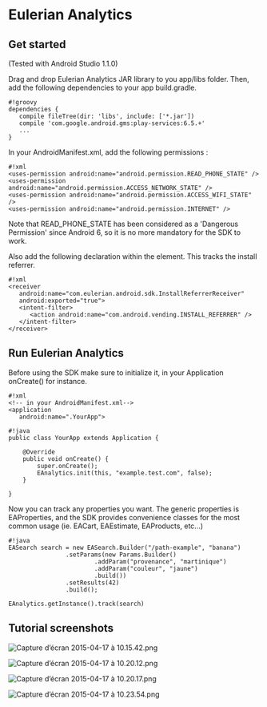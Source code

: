 # Eulerian Analytics #

## Get started
(Tested with Android Studio 1.1.0)

Drag and drop Eulerian Analytics JAR library to you app/libs folder. Then, add the following dependencies to your app build.gradle.

```
#!groovy
dependencies {
   compile fileTree(dir: 'libs', include: ['*.jar'])
   compile 'com.google.android.gms:play-services:6.5.+'
   ...
}
```

In your AndroidManifest.xml, add the following permissions :

```
#!xml
<uses-permission android:name="android.permission.READ_PHONE_STATE" />
<uses-permission android:name="android.permission.ACCESS_NETWORK_STATE" />
<uses-permission android:name="android.permission.ACCESS_WIFI_STATE" />
<uses-permission android:name="android.permission.INTERNET" />
```

Note that READ_PHONE_STATE has been considered as a 'Dangerous Permission' since Android 6, so it is no more mandatory for the SDK to work.

Also add the following declaration within the <application> element. This tracks the install referrer.

```
#!xml
<receiver
   android:name="com.eulerian.android.sdk.InstallReferrerReceiver"
   android:exported="true">
   <intent-filter>
      <action android:name="com.android.vending.INSTALL_REFERRER" />
   </intent-filter>
</receiver>
```

## Run Eulerian Analytics

Before using the SDK make sure to initialize it, in your Application onCreate() for instance.

```
#!xml
<!-- in your AndroidManifest.xml-->
<application
   android:name=".YourApp">
```

```
#!java
public class YourApp extends Application {

    @Override
    public void onCreate() {
        super.onCreate();
        EAnalytics.init(this, "example.test.com", false);
    }

}
```
Now you can track any properties you want. The generic properties is EAProperties, and the SDK provides convenience classes for the most common usage (ie. EACart, EAEstimate, EAProducts, etc...)


```
#!java
EASearch search = new EASearch.Builder("/path-example", "banana")
                .setParams(new Params.Builder()
                        .addParam("provenance", "martinique")
                        .addParam("couleur", "jaune")
                        .build())
                .setResults(42)
                .build();

EAnalytics.getInstance().track(search)
```

## Tutorial screenshots

![Capture d’écran 2015-04-17 à 10.15.42.png](https://bitbucket.org/repo/kA6LdM/images/1900818051-Capture%20d%E2%80%99%C3%A9cran%202015-04-17%20%C3%A0%2010.15.42.png)

![Capture d’écran 2015-04-17 à 10.20.12.png](https://bitbucket.org/repo/kA6LdM/images/3850475813-Capture%20d%E2%80%99%C3%A9cran%202015-04-17%20%C3%A0%2010.20.12.png)

![Capture d’écran 2015-04-17 à 10.20.17.png](https://bitbucket.org/repo/kA6LdM/images/807569072-Capture%20d%E2%80%99%C3%A9cran%202015-04-17%20%C3%A0%2010.20.17.png)

![Capture d’écran 2015-04-17 à 10.23.54.png](https://bitbucket.org/repo/kA6LdM/images/275415870-Capture%20d%E2%80%99%C3%A9cran%202015-04-17%20%C3%A0%2010.23.54.png)